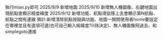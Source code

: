 執行mian.py即可
2025/9/9 新增地圖
2025/9/10 新增無人機圖像、右鍵地圖出現航點會顯示精度緯度
2025/9/12 新增功能、航點滑鼠移上去會顯示第N航點、航點之間有連線
預計:新增清除航點按鈕與功能、地圖一開問使用者home要設定在哪裡並且有選項可選(也可自己輸入經緯度?)(待決定)、無人機圖像飛過去、和simplegoto連接
